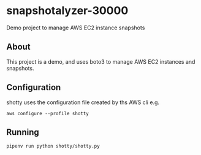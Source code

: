 # snapshotalyzer-30000

Demo project to manage AWS EC2 instance snapshots

## About

This project is a demo, and uses boto3 to manage AWS EC2 instances and snapshots.

## Configuration

shotty uses the configuration file created by ths AWS cli e.g.

`aws configure --profile shotty`

## Running

`pipenv run python shotty/shotty.py`
